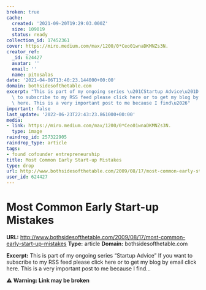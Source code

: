 ```yaml
---
broken: true
cache:
  created: '2021-09-20T19:29:03.000Z'
  size: 109019
  status: ready
collection_id: 17452361
cover: https://miro.medium.com/max/1200/0*Ceo01wnaDKMNZs3N.
creator_ref:
  _id: 624427
  avatar: ''
  email: ''
  name: pitosalas
date: '2021-04-06T13:40:23.144000+00:00'
domain: bothsidesofthetable.com
excerpt: "This is part of my ongoing series \u201CStartup Advice\u201D If you want\
  \ to subscribe to my RSS feed please click here or to get my blog by email click\
  \ here. This is a very important post to me because I find\u2026"
important: false
last_update: '2022-06-23T22:43:23.861000+00:00'
media:
- link: https://miro.medium.com/max/1200/0*Ceo01wnaDKMNZs3N.
  type: image
raindrop_id: 257322905
raindrop_type: article
tags:
- found cofounder entrepreneurship
title: Most Common Early Start-up Mistakes
type: drop
url: http://www.bothsidesofthetable.com/2009/08/17/most-common-early-start-up-mistakes
user_id: 624427
---
```


# Most Common Early Start-up Mistakes

**URL:** http://www.bothsidesofthetable.com/2009/08/17/most-common-early-start-up-mistakes
**Type:** article
**Domain:** bothsidesofthetable.com

**Excerpt:** This is part of my ongoing series “Startup Advice” If you want to subscribe to my RSS feed please click here or to get my blog by email click here. This is a very important post to me because I find…

⚠️ **Warning: Link may be broken**
